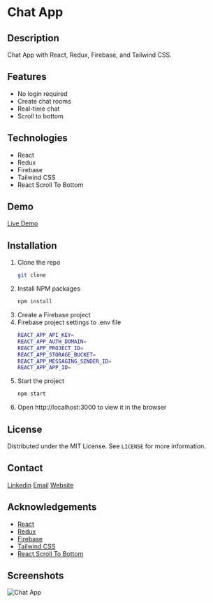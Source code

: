 # Chat App

## Description
Chat App with React, Redux, Firebase, and Tailwind CSS.

## Features
- No login required
- Create chat rooms
- Real-time chat
- Scroll to bottom

## Technologies
- React
- Redux
- Firebase
- Tailwind CSS
- React Scroll To Bottom

## Demo
[Live Demo](https://chatapp.ersinm.com/)

## Installation
1. Clone the repo
   ```sh
   git clone
    ```
2. Install NPM packages
    ```sh
    npm install
    ```
3. Create a Firebase project
4. Firebase project settings to .env file
    ```sh
    REACT_APP_API_KEY=
    REACT_APP_AUTH_DOMAIN=
    REACT_APP_PROJECT_ID=
    REACT_APP_STORAGE_BUCKET=
    REACT_APP_MESSAGING_SENDER_ID=
    REACT_APP_APP_ID=
    ```
5. Start the project
    ```sh
    npm start
    ```
6. Open http://localhost:3000 to view it in the browser

## License
Distributed under the MIT License. See `LICENSE` for more information.

## Contact
[Linkedin](https://www.linkedin.com/in/ersinm/)
[Email](mailto:ersin.mutlu@outlook.com.tr)
[Website](https://ersinm.com/)

## Acknowledgements
- [React](https://reactjs.org/)
- [Redux](https://redux.js.org/)
- [Firebase](https://firebase.google.com/)
- [Tailwind CSS](https://tailwindcss.com/)
- [React Scroll To Bottom](https://www.npmjs.com/package/react-scroll-to-bottom)

## Screenshots
![Chat App](../chat_app/src/Assets/Images/chat-app.png)